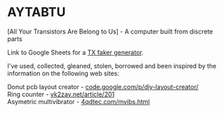 # AYTABTU
[All Your Transistors Are Belong to Us] - A computer built from discrete parts

Link to Google Sheets for a [TX faker generator](https://docs.google.com/spreadsheets/d/1nLxUwCidM7_CYKXSP2XA_T4spadFk9zQSKAtxVXUBSM/edit?usp=sharing).

I've used, collected, gleaned, stolen, borrowed and been inspired by the information on the following web sites:

Donut pcb layout creator - [code.google.com/p/diy-layout-creator/](https://code.google.com/p/diy-layout-creator/)  
Ring counter - [vk2zay.net/article/201](http://www.vk2zay.net/article/201)  
Asymetric multivibrator - [4qdtec.com/mvibs.html](http://www.4qdtec.com/mvibs.html)  
